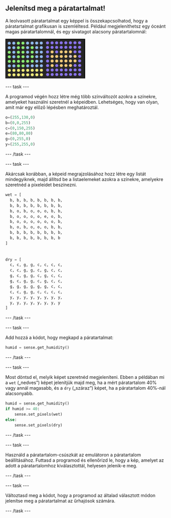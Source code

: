 ## Jelenítsd meg a páratartalmat!

A leolvasott páratartalmat egy képpel is összekapcsolhatod, hogy a páratartalmat grafikusan is szemléltesd. Például megjeleníthetsz egy óceánt magas páratartalomnál, és egy sivatagot alacsony páratartalomnál:

![Nedves és száraz](images/wet-dry.png)

\--- task \---

A programod végén hozz létre még több színváltozót azokra a színekre, amelyeket használni szeretnél a képeidben. Lehetséges, hogy van olyan, amit már egy előző lépésben meghatároztál.

```python
o=(255,130,0)
b=(0,0,255)
c=(0,150,255)
e=(80,80,80)
g=(0,255,0)
y=(255,255,0)
```

\--- /task \---

\--- task \---

Akárcsak korábban, a képeid megrajzolásához hozz létre egy listát mindegyiknek, majd állítsd be a listaelemeket azokra a színekre, amelyekre szeretnéd a pixeleidet beszínezni.

```python
wet = [
  b, b, b, b, b, b, b, b,
  b, b, b, b, b, b, b, b,
  b, o, b, o, o, o, b, b,
  b, o, o, o, o, e, o, b,
  b, o, o, o, o, o, o, b,
  b, o, b, o, o, o, b, b,
  b, b, b, b, b, b, b, b,
  b, b, b, b, b, b, b, b
]


dry = [
  c, c, g, g, c, c, c, c,
  c, c, g, g, c, g, c, c,
  g, c, g, g, c, g, c, c,
  g, c, g, g, c, g, c, c,
  g, g, g, g, g, g, c, c,
  c, c, g, g, c, c, c, c,
  y, y, y, y, y, y, y, y,
  y, y, y, y, y, y, y, y
]
```

\--- /task \---

\--- task \---

Add hozzá a kódot, hogy megkapd a páratartalmat:

```python
humid = sense.get_humidity()
```

\--- /task \---

\--- task \---

Most döntsd el, melyik képet szeretnéd megjeleníteni. Ebben a példában mi a `wet` („nedves”) képet jelenítjük majd meg, ha a mért páratartalom 40% vagy annál magasabb, és a `dry` („száraz”) képet, ha a páratartalom 40%-nál alacsonyabb.

```python
humid = sense.get_humidity()
if humid >= 40:
    sense.set_pixels(wet)
else:
    sense.set_pixels(dry)
```

\--- /task \---

\--- task \---

Használd a páratartalom-csúszkát az emulátoron a páratartalom beállításához. Futtasd a programod és ellenőrizd le, hogy a kép, amelyet az adott a páratartalomhoz kiválasztottál, helyesen jelenik-e meg.

\--- /task \---

\--- task \---

Változtasd meg a kódot, hogy a programod az általad választott módon jelenítse meg a páratartalmat az űrhajósok számára.

\--- /task \---